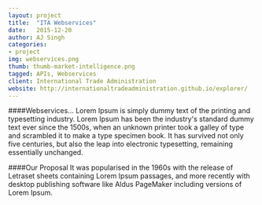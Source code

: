 ```yaml
---
layout: project
title:  "ITA Webservices"
date:   2015-12-20 
author: AJ Singh
categories:
- project
img: webservices.png
thumb: thumb-market-intelligence.png
tagged: APIs, Webservices
client: International Trade Administration
website: http://internationaltradeadministration.github.io/explorer/
---
```

####Webservices...
Lorem Ipsum is simply dummy text of the printing and typesetting industry. Lorem Ipsum has been the industry's standard dummy text ever since the 1500s, when an unknown printer took a galley of type and scrambled it to make a type specimen book. It has survived not only five centuries, but also the leap into electronic typesetting, remaining essentially unchanged.

####Our Proposal
It was popularised in the 1960s with the release of Letraset sheets containing Lorem Ipsum passages, and more recently with desktop publishing software like Aldus PageMaker including versions of Lorem Ipsum.

